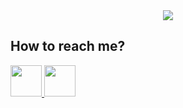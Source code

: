 <div align=center>
  <a href="https://yewtu.be/watch?v=dQw4w9WgXcQ">
    <img align="center" src="https://github-readme-stats.vercel.app/api?username=romaingrx&show_icons=true&theme=tokyonight&custom_title=romaingrx%27s%20GitHub%20stats" />
  </a>
</div>


## How to reach me?

<div id="contacts_container">
    <a href="https://t.me/romaingrx" target="_blank">
        <img width="50" height="50" src="https://telegram.org/img/website_icon.svg?4="/>
    </a>
    <a href="https://mailto.romaingraux.xyz">
        <img height="50" src="https://icons.duckduckgo.com/ip1/protonmail.com.ico"/>
    </a>
</div>
